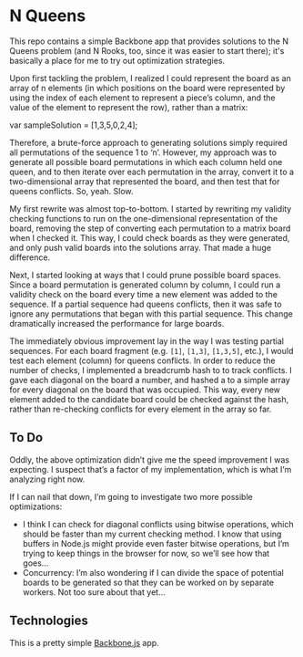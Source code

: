 # N Queens

This repo contains a simple Backbone app that provides solutions to the N Queens problem (and N Rooks, too, since it was easier to start there); it's basically a place for me to try out optimization strategies.

Upon first tackling the problem, I realized I could represent the board as an array of n elements (in which positions on the board were represented by using the index of each element to represent a piece’s column, and the value of the element to represent the row), rather than a matrix:

  var sampleSolution = [1,3,5,0,2,4];

Therefore, a brute-force approach to generating solutions simply required all permutations of the sequence 1 to ‘n’. However, my approach was to generate all possible board permutations in which each column held one queen, and to then iterate over each permutation in the array, convert it to a two-dimensional array that represented the board, and then test that for queens conflicts. So, yeah. Slow.

My first rewrite was almost top-to-bottom. I started by rewriting my validity checking functions to run on the one-dimensional representation of the board, removing the step of converting each permutation to a matrix board when I checked it. This way, I could check boards as they were generated, and only push valid boards into the solutions array. That made a huge difference.

Next, I started looking at ways that I could prune possible board spaces. Since a board permutation is generated column by column, I could run a validity check on the board every time a new element was added to the sequence. If a partial sequence had queens conflicts, then it was safe to ignore any permutations that began with this partial sequence. This change dramatically increased the performance for large boards.

The immediately obvious improvement lay in the way I was testing partial sequences. For each board fragment (e.g. `[1]`, `[1,3]`, `[1,3,5]`, etc.), I would test each element (column) for queens conflicts. In order to reduce the number of checks, I implemented a breadcrumb hash to to track conflicts. I gave each diagonal on the board a number, and hashed a to a simple array for every diagonal on the board that was occupied. This way, every new element added to the candidate board could be checked against the hash, rather than re-checking conflicts for every element in the array so far.

## To Do
Oddly, the above optimization didn’t give me the speed improvement I was expecting. I suspect that’s a factor of my implementation, which is what I’m analyzing right now.

If I can nail that down, I’m going to investigate two more possible optimizations:

* I think I can check for diagonal conflicts using bitwise operations, which should be faster than my current checking method. I know that using buffers in Node.js might provide even faster bitwise operations, but I’m trying to keep things in the browser for now, so we’ll see how that goes…
* Concurrency: I’m also wondering if I can divide the space of potential boards to be generated so that they can be worked on by separate workers. Not too sure about that yet…

## Technologies
This is a pretty simple [Backbone.js](http://backbonejs.org/) app.